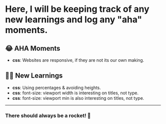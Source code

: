 # Here, I will be keeping track of any new learnings and log any "aha" moments.

## 😂 AHA Moments

-   **css**: Websites are responsive, if they are not its our own making.

## 👨‍🎓 New Learnings

-   **css**: Using percentages & avoiding heights.
-   **css**: font-size: viewport width is interesting on titles, not type.
-   **css**: font-size: viewport min is also interesting on titles, not type.

---

### There should always be a rocket! 🚀
